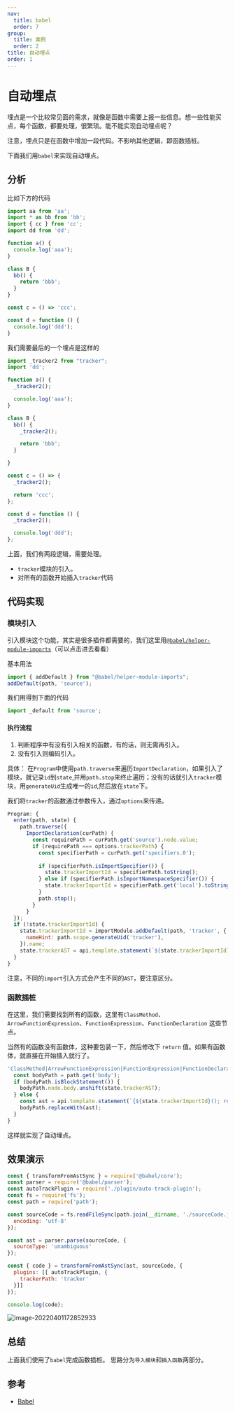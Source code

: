 ```yaml
---
nav:
  title: babel
  order: 7
group:
  title: 案例
  order: 2
title: 自动埋点
order: 1
---
```


# 自动埋点

埋点是一个比较常见面的需求，就像是函数中需要上报一些信息。想一些性能买点，每个函数，都要处理，很繁琐。能不能实现自动埋点呢？

注意，埋点只是在函数中增加一段代码。不影响其他逻辑，即函数插桩。

下面我们用`babel`来实现自动埋点。

## 分析

比如下方的代码

```js
import aa from 'aa';
import * as bb from 'bb';
import { cc } from 'cc';
import dd from 'dd';

function a() {
  console.log('aaa');
}

class B {
  bb() {
    return 'bbb';
  }
}

const c = () => 'ccc';

const d = function () {
  console.log('ddd');
}
```

我们需要最后的一个埋点是这样的

```js
import _tracker2 from "tracker";
import 'dd';

function a() {
  _tracker2();

  console.log('aaa');
}

class B {
  bb() {
    _tracker2();

    return 'bbb';
  }

}

const c = () => {
  _tracker2();

  return 'ccc';
};

const d = function () {
  _tracker2();

  console.log('ddd');
};
```

上面，我们有两段逻辑，需要处理。
- `tracker`模块的引入。
- 对所有的函数开始插入`tracker`代码

## 代码实现

### 模块引入

引入模块这个功能，其实是很多插件都需要的，我们这里用[`@babel/helper-module-imports`](https://babeljs.io/docs/en/babel-helper-module-imports)（可以点击进去看看）

基本用法
```js
import { addDefault } from "@babel/helper-module-imports";
addDefault(path, 'source');
```

我们用得到下面的代码
```js
import _default from 'source';
```

#### 执行流程
1. 判断程序中有没有引入相关的函数，有的话，则无需再引入。
2. 没有引入则编码引入。

具体： 在`Program`中使用`path.traverse`来遍历`ImportDeclaration`，如果引入了模块，就记录`id`到`state`,并用`path.stop`来终止遍历；没有的话就引入`tracker`模块，用`generateUid`生成唯一的`id`,然后放在`state`下。

我们将`tracker`的函数通过参数传入，通过`options`来传递。

```js
Program: {
  enter(path, state) {
    path.traverse({
      ImportDeclaration(curPath) {
        const requirePath = curPath.get('source').node.value;
        if (requirePath === options.trackerPath) {
          const specifierPath = curPath.get('specifiers.0');
        
          if (specifierPath.isImportSpecifier()) {
            state.trackerImportId = specifierPath.toString();
          } else if (specifierPath.isImportNamespaceSpecifier()) {
            state.trackerImportId = specifierPath.get('local').toString();
          }
          path.stop();
        }  
      }
  });
  if (!state.trackerImportId) {
    state.trackerImportId = importModule.addDefault(path, 'tracker', {
      nameHint: path.scope.generateUid('tracker'),
    }).name;
    state.trackerAST = api.template.statement(`${state.trackerImportId}()`)();
  }
}
```

注意，不同的`import`引入方式会产生不同的`AST`，要注意区分。

### 函数插桩

在这里，我们需要找到所有的函数，这里有`ClassMethod`、`ArrowFunctionExpression`、`FunctionExpression`、`FunctionDeclaration` 这些节点。

当然有的函数没有函数体，这种要包装一下，然后修改下 `return` 值。如果有函数体，就直接在开始插入就行了。

```js
'ClassMethod|ArrowFunctionExpression|FunctionExpression|FunctionDeclaration'(path, state) {
  const bodyPath = path.get('body');
  if (bodyPath.isBlockStatement()) {
    bodyPath.node.body.unshift(state.trackerAST);
  } else {
    const ast = api.template.statement(`{${state.trackerImportId}(); return PREV_BODY;}`)({PREV_BODY: bodyPath.node});
    bodyPath.replaceWith(ast);
  }
}
```

这样就实现了自动埋点。

## 效果演示

```js
const { transformFromAstSync } = require('@babel/core');
const parser = require('@babel/parser');
const autoTrackPlugin = require('./plugin/auto-track-plugin');
const fs = require('fs');
const path = require('path');

const sourceCode = fs.readFileSync(path.join(__dirname, './sourceCode.js'), {
  encoding: 'utf-8'
});

const ast = parser.parse(sourceCode, {
  sourceType: 'unambiguous'
});

const { code } = transformFromAstSync(ast, sourceCode, {
  plugins: [[ autoTrackPlugin, {
    trackerPath: 'tracker'
  }]]
});

console.log(code);
```

![image-20220401172852933](../../../assets/image-20220401172852933.png)

## 总结

上面我们使用了`babel`完成函数插桩。
思路分为`导入模块`和`插入函数`两部分。

## 参考

- [Babel](https://juejin.cn/book/6946117847848321055/section/6966211099620278272)